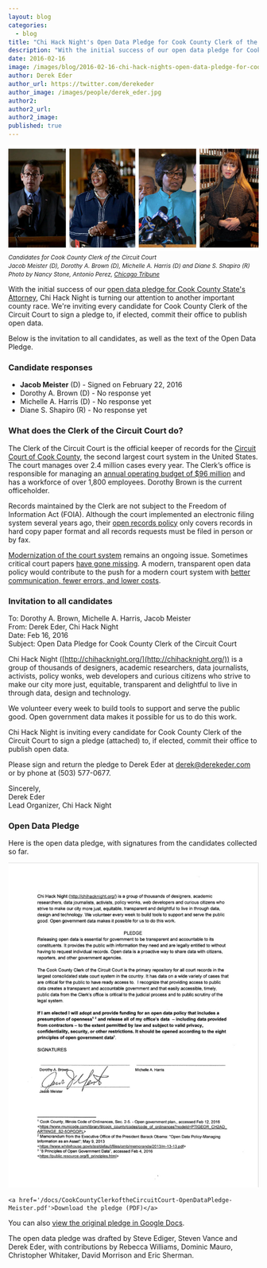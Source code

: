 ```yaml
---
layout: blog
categories: 
  - blog
title: "Chi Hack Night's Open Data Pledge for Cook County Clerk of the Circuit Court"
description: "With the initial success of our open data pledge for Cook County State’s Attorney, Chi Hack Night is turning our attention to another important county race. We’re inviting every candidate for Cook County Clerk of the Circuit Court to sign a pledge to, if elected, commit their office to publish open data."
date: 2016-02-16
image: /images/blog/2016-02-16-chi-hack-nights-open-data-pledge-for-cook-county-clerk-of-the-circuit-court/clerk-of-the-circuit-court-candidates.jpg
author: Derek Eder
author_url: https://twitter.com/derekeder
author_image: /images/people/derek_eder.jpg
author2: 
author2_url: 
author2_image: 
published: true
---
```


<p class="text-center"><img src="/images/blog/2016-02-16-chi-hack-nights-open-data-pledge-for-cook-county-clerk-of-the-circuit-court/clerk-of-the-circuit-court-candidates.jpg" alt="Candidates for Cook County Clerk of the Circuit Court: Jacob Meister (D), Dorothy A. Brown (D), Michelle A. Harris (D) and Diane S. Shapiro (R)" class="img-thumbnail" /><br />

<small>
    <em>Candidates for Cook County Clerk of the Circuit Court
        <br />Jacob Meister (D), Dorothy A. Brown (D), Michelle A. Harris (D) and Diane S. Shapiro (R)
        <br />Photo by Nancy Stone, Antonio Perez, <a href='http://www.chicagotribune.com/news/local/politics/ct-cook-county-circuit-court-clerk-poll-0202-20160201-story.html'>Chicago Tribune</a>
    </em>
</small>
</p>

With the initial success of our [open data pledge for Cook County State's Attorney](/blog/2016/02/12/chi-hack-nights-open-data-pledge-for-cook-county-states-attorney.html), Chi Hack Night is turning our attention to another important county race. We're inviting every candidate for Cook County Clerk of the Circuit Court to sign a pledge to, if elected, commit their office to publish open data.

Below is the invitation to all candidates, as well as the text of the Open Data Pledge.

### Candidate responses

* <span style='color: #009538;'><i class='fa fa-fw fa-check'></i></span> **Jacob Meister** (D) - Signed on February 22, 2016
* <span style='color: #FFBF22;'><i class='fa fa-fw fa-circle-o'></i></span> Dorothy A. Brown (D) - No response yet
* <span style='color: #FFBF22;'><i class='fa fa-fw fa-circle-o'></i></span> Michelle A. Harris (D) - No response yet
* <span style='color: #FFBF22;'><i class='fa fa-fw fa-circle-o'></i></span> Diane S. Shapiro (R) - No response yet

### What does the Clerk of the Circuit Court do?

The Clerk of the Circuit Court is the official keeper of records for the [Circuit Court of Cook County](https://en.wikipedia.org/wiki/Circuit_Court_of_Cook_County), the second largest court system in the United States. The court manages over 2.4 million cases every year. The Clerk’s office is responsible for managing an [annual operating budget of $96 million](http://lookatcook.com/#!/?year=2015&fund=&controlOfficer=Clerk+of+the+Circuit+Court) and has a workforce of over 1,800 employees. Dorothy Brown is the current officeholder.

Records maintained by the Clerk are not subject to the Freedom of Information Act (FOIA). Although the court implemented an electronic filing system several years ago, their [open records policy](http://www.cookcountyclerkofcourt.org/gifs/PUBLICACCESS.pdf) only covers records in hard copy paper format and all records requests must be filed in person or by fax. 

[Modernization of the court system](https://www.civicfed.org/civic-federation/whycareaboutcookcounty) remains an ongoing issue. Sometimes critical court papers [have gone missing](http://www.huffingtonpost.com/2013/10/24/cook-county-clerk-office_n_4156061.html). A modern, transparent open data policy would contribute to the push for a modern court system with [better communication, fewer errors, and lower costs](http://articles.chicagotribune.com/2013-10-04/news/ct-perspec-1004-zorn-20131004_1_justice-system-writ-branch-court). 

### Invitation to all candidates

To: Dorothy A. Brown, Michelle A. Harris, Jacob Meister<br />
From: Derek Eder, Chi Hack Night<br />
Date: Feb 16, 2016<br />
Subject: Open Data Pledge for Cook County Clerk of the Circuit Court

Chi Hack Night ([http://chihacknight.org/](http://chihacknight.org/)) is a group of thousands of designers, academic researchers, data journalists, activists, policy wonks, web developers and curious citizens who strive to make our city more just, equitable, transparent and delightful to live in through data, design and technology.

We volunteer every week to build tools to support and serve the public good. Open government data makes it possible for us to do this work. 

Chi Hack Night is inviting every candidate for Cook County Clerk of the Circuit Court to sign a pledge (attached) to, if elected, commit their office to publish open data.

Please sign and return the pledge to Derek Eder at derek@derekeder.com or by phone at (503) 577-0677.

Sincerely,<br />
Derek Eder<br />
Lead Organizer, Chi Hack Night

### Open Data Pledge

Here is the open data pledge, with signatures from the candidates collected so far.

<p class="text-center">
    <a href='/docs/CookCountyClerkoftheCircuitCourt-OpenDataPledge-Meister.pdf'><img src="/images/blog/2016-02-16-chi-hack-nights-open-data-pledge-for-cook-county-clerk-of-the-circuit-court/open-data-pledge.jpg" alt="Open Data Pledge for Cook County State's Attorney" class="img-thumbnail" /></a>
    <br />

    <a href='/docs/CookCountyClerkoftheCircuitCourt-OpenDataPledge-Meister.pdf'>Download the pledge (PDF)</a>
</p>

You can also <a href='https://docs.google.com/document/d/14C1AYK0YRYakXffUDdgc-PPYziUuVs7GJL_hUY6Ain8/edit'>view the original pledge in Google Docs</a>.

The open data pledge was drafted by Steve Ediger, Steven Vance and Derek Eder, with contributions by Rebecca Williams, Dominic Mauro, Christopher Whitaker, David Morrison and Eric Sherman.

